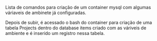 Lista de comandos para criação de um container mysql com algumas váriaveis de ambinete já configuradas.

Depois de subir, é acessado o bash do container para criação de uma tabela Projects dentro do database items criado com as váriveis de ambiente e é inserido um registro nessa tabela.
